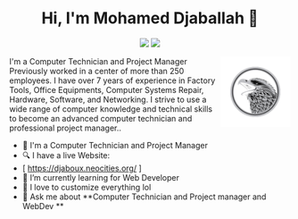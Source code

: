 
<h1 align="center">Hi, I'm Mohamed Djaballah 👋</h1>
<p align="center">
    <a href="https://www.linkedin.com/in/djabouex/"><img src="https://img.shields.io/badge/linkedin-%230177B5?style=flat&logo=linkedin&logoColor=white"/></a>
    <a href="https://www.instagram.com/djabou.ex/"><img src="https://img.shields.io/badge/instagram-%23E4415F?style=flat&logo=instagram&logoColor=white"/></a>
  </p>
  
  <img src="https://github.com/Djabouex/Djabouex/blob/main/eagle-logo-design-vector.png" align="right" width="25%"/>

I'm a Computer Technician and Project Manager Previously worked in a center of more than 250 employees. I have over 7 years of experience in Factory Tools, Office Equipments, Computer Systems Repair, Hardware, Software, and Networking. I strive to use a wide range of computer knowledge and technical skills to become an advanced computer technician and professional project manager..
- 🔭 I'm a Computer Technician and Project Manager 
- 🔍 I have a live Website:
-    [ https://djaboux.neocities.org/ ]
-  🌱 I’m currently learning for Web Developer
- :gem: I love to customize everything lol
- 💬 Ask me about **Computer Technician and Project manager and WebDev **

